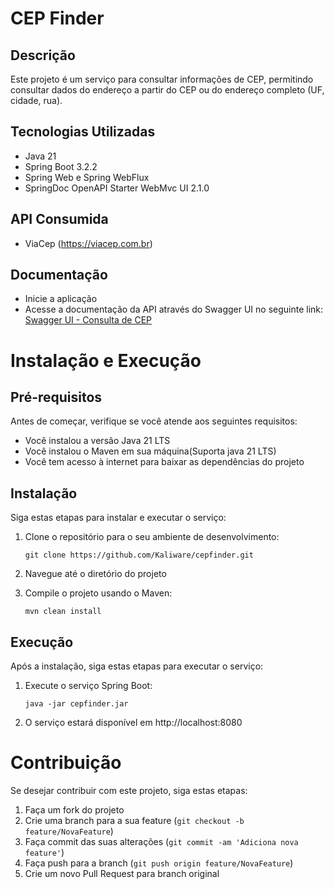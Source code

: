 # CEP Finder

## Descrição
Este projeto é um serviço para consultar informações de CEP, permitindo consultar dados do endereço a partir do CEP ou do endereço completo (UF, cidade, rua).

## Tecnologias Utilizadas
- Java 21
- Spring Boot 3.2.2
- Spring Web e Spring WebFlux
- SpringDoc OpenAPI Starter WebMvc UI 2.1.0

## API Consumida
- ViaCep (https://viacep.com.br)

## Documentação
- Inicie a aplicação
- Acesse a documentação da API através do Swagger UI no seguinte link:
[Swagger UI - Consulta de CEP](http://localhost:8080/swagger-ui.html)

# Instalação e Execução

## Pré-requisitos

Antes de começar, verifique se você atende aos seguintes requisitos:

- Você instalou a versão Java 21 LTS
- Você instalou o Maven em sua máquina(Suporta java 21 LTS)
- Você tem acesso à internet para baixar as dependências do projeto

## Instalação

Siga estas etapas para instalar e executar o serviço:

1. Clone o repositório para o seu ambiente de desenvolvimento:

    ```
    git clone https://github.com/Kaliware/cepfinder.git
    ```

2. Navegue até o diretório do projeto

3. Compile o projeto usando o Maven:

    ```
    mvn clean install
    ```

## Execução

Após a instalação, siga estas etapas para executar o serviço:

1. Execute o serviço Spring Boot:

    ```
    java -jar cepfinder.jar
    ```

2. O serviço estará disponível em http://localhost:8080

# Contribuição

Se desejar contribuir com este projeto, siga estas etapas:

1. Faça um fork do projeto
2. Crie uma branch para a sua feature (`git checkout -b feature/NovaFeature`)
3. Faça commit das suas alterações (`git commit -am 'Adiciona nova feature'`)
4. Faça push para a branch (`git push origin feature/NovaFeature`)
5. Crie um novo Pull Request para branch original
